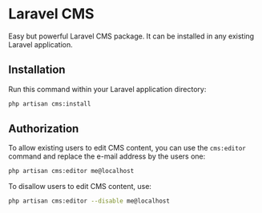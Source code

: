 # Laravel CMS

Easy but powerful Laravel CMS package.
It can be installed in any existing Laravel application.

## Installation

Run this command within your Laravel application directory:

```bash
php artisan cms:install
```

## Authorization

To allow existing users to edit CMS content, you can use the `cms:editor` command and replace the e-mail address by the users one:

```bash
php artisan cms:editor me@localhost
```

To disallow users to edit CMS content, use:

```bash
php artisan cms:editor --disable me@localhost
```
